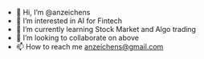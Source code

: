 - 👋 Hi, I’m @anzeichens
- 👀 I’m interested in AI for Fintech
- 🌱 I’m currently learning Stock Market and Algo trading
- 💞️ I’m looking to collaborate on above
- 📫 How to reach me anzeichens@gmail.com

<!---
anzeichens/anzeichens is a ✨ special ✨ repository because its `README.md` (this file) appears on your GitHub profile.
You can click the Preview link to take a look at your changes.
--->
